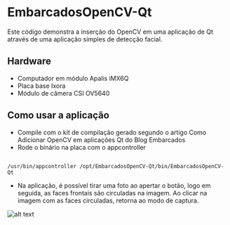 # EmbarcadosOpenCV-Qt

Este código demonstra a inserção do OpenCV em uma aplicação de Qt através de uma aplicação simples de detecção facial.

## Hardware ##
* Computador em módulo Apalis iMX6Q
* Placa base Ixora
* Módulo de câmera CSI OV5640

## Como usar a aplicação ##
* Compile com o kit de compilação gerado segundo o artigo Como Adicionar OpenCV em aplicações Qt do Blog Embarcados
* Rode o binário na placa com o appcontroller
<code>
/usr/bin/appcontroller /opt/EmbarcadosOpenCV-Qt/bin/EmbarcadosOpenCV-Qt
</code>

* Na aplicação, é possível tirar uma foto ao apertar o botão, logo em seguida, as faces frontais são circuladas na imagem. 
Ao clicar na imagem com as faces circuladas, retorna ao modo de captura.

![alt text](demo.gif)
